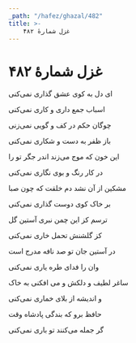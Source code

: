 ```yaml
---
_path: "/hafez/ghazal/482"
title: >-
    غزل شمارهٔ ۴۸۲
---
```

# غزل شمارهٔ ۴۸۲

<div class="b" id="bn1"><div class="m1"><p>ای دل به کوی عشق گذاری نمی‌کنی</p></div>
<div class="m2"><p>اسباب جمع داری و کاری نمی‌کنی</p></div></div>
<div class="b" id="bn2"><div class="m1"><p>چوگان حکم در کف و گویی نمی‌زنی</p></div>
<div class="m2"><p>باز ظفر به دست و شکاری نمی‌کنی</p></div></div>
<div class="b" id="bn3"><div class="m1"><p>این خون که موج می‌زند اندر جگر تو را</p></div>
<div class="m2"><p>در کار رنگ و بوی نگاری نمی‌کنی</p></div></div>
<div class="b" id="bn4"><div class="m1"><p>مشکین از آن نشد دم خلقت که چون صبا</p></div>
<div class="m2"><p>بر خاک کوی دوست گذاری نمی‌کنی</p></div></div>
<div class="b" id="bn5"><div class="m1"><p>ترسم کز این چمن نبری آستین گل</p></div>
<div class="m2"><p>کز گلشنش تحمل خاری نمی‌کنی</p></div></div>
<div class="b" id="bn6"><div class="m1"><p>در آستین جان تو صد نافه مدرج است</p></div>
<div class="m2"><p>وان را فدای طره یاری نمی‌کنی</p></div></div>
<div class="b" id="bn7"><div class="m1"><p>ساغر لطیف و دلکش و می افکنی به خاک</p></div>
<div class="m2"><p>و اندیشه از بلای خماری نمی‌کنی</p></div></div>
<div class="b" id="bn8"><div class="m1"><p>حافظ برو که بندگی پادشاه وقت</p></div>
<div class="m2"><p>گر جمله می‌کنند تو باری نمی‌کنی</p></div></div>
